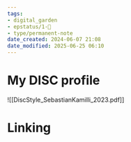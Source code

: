 ```yaml
---
tags: 
- digital_garden
- epstatus/1-🌱
- type/permanent-note
date_created: 2024-06-07 21:08
date_modified: 2025-06-25 06:10
---
```

# My DISC profile

![[DiscStyle_SebastianKamilli_2023.pdf]]

# Linking